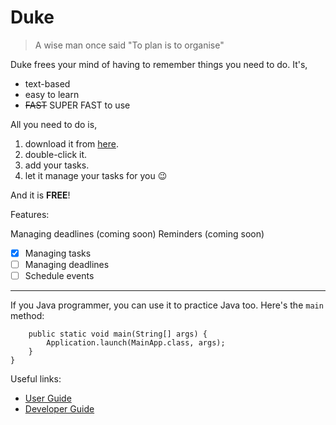 # Duke

> A wise man once said "To plan is to organise"

Duke frees your mind of having to remember things you need to do. It's,

- text-based
- easy to learn
- ~~FAST~~ SUPER FAST to use

All you need to do is,

1. download it from [here](https://github.com/IcyNoPeople/ip).
2. double-click it.
3. add your tasks.
4. let it manage your tasks for you 😉

And it is **FREE**!

Features:
 
 Managing deadlines (coming soon)
 Reminders (coming soon)

- [x] Managing tasks
- [ ] Managing deadlines
- [ ] Schedule events

----------------------------------

If you Java programmer, you can use it to practice Java too. Here's the `main` method:

```public class Main {
    public static void main(String[] args) {
        Application.launch(MainApp.class, args);
    }
}
```

Useful links:
* [User Guide](UserGuide.md)
* [Developer Guide](DeveloperGuide.md)
